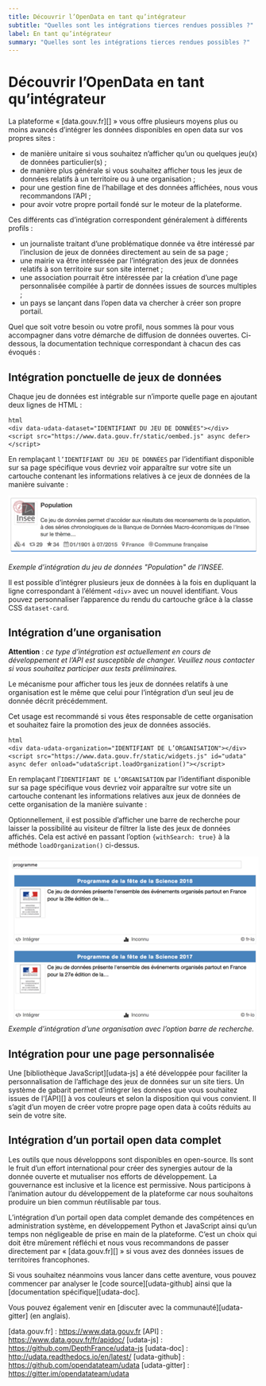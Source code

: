 ```yaml
---
title: Découvrir l’OpenData en tant qu’intégrateur
subtitle: "Quelles sont les intégrations tierces rendues possibles ?"
label: En tant qu’intégrateur
summary: "Quelles sont les intégrations tierces rendues possibles ?"
---
```


# Découvrir l’OpenData en tant qu’intégrateur

La plateforme « [data.gouv.fr][] » vous offre plusieurs moyens plus ou moins avancés d’intégrer les données disponibles en open data sur vos propres sites :

- de manière unitaire si vous souhaitez n’afficher qu’un ou quelques jeu(x) de données particulier(s) ;
- de manière plus générale si vous souhaitez afficher tous les jeux de données relatifs à un territoire ou à une organisation ;
- pour une gestion fine de l’habillage et des données affichées, nous vous recommandons l’API ;
- pour avoir votre propre portail fondé sur le moteur de la plateforme.

Ces différents cas d’intégration correspondent généralement à différents profils :

- un journaliste traitant d’une problématique donnée va être intéressé par l’inclusion de jeux de données directement au sein de sa page ;
- une mairie va être intéressée par l’intégration des jeux de données relatifs à son territoire sur son site internet ;
- une association pourrait être intéressée par la création d’une page personnalisée compilée à partir de données issues de sources multiples ;
- un pays se lançant dans l’open data va chercher à créer son propre portail.

Quel que soit votre besoin ou votre profil, nous sommes là pour vous accompagner dans votre démarche de diffusion de données ouvertes. Ci-dessous, la documentation technique correspondant à chacun des cas évoqués :

## Intégration ponctuelle de jeux de données

Chaque jeu de données est intégrable sur n’importe quelle page en ajoutant deux lignes de HTML :

```
html
<div data-udata-dataset="IDENTIFIANT DU JEU DE DONNÉES"></div>
<script src="https://www.data.gouv.fr/static/oembed.js" async defer></script>
```

En remplaçant `l’IDENTIFIANT DU JEU DE DONNÉES` par l’identifiant disponible sur sa page spécifique vous devriez voir apparaître sur votre site un cartouche contenant les informations relatives à ce jeux de données de la manière suivante :

![Exemple d’intégration d’une jeu de données](/img/faq/integration/exemple-dataset.png)

_Exemple d’intégration du jeu de données "Population" de l’INSEE._

Il est possible d’intégrer plusieurs jeux de données à la fois en dupliquant la ligne correspondant à l’élément `<div>` avec un nouvel identifiant. Vous pouvez personnaliser l’apparence du rendu du cartouche grâce à la classe CSS `dataset-card`.

## Intégration d’une organisation

**Attention** : _ce type d’intégration est actuellement en cours de développement et l’API est susceptible de changer. Veuillez nous contacter si vous souhaitez participer aux tests préliminaires._

Le mécanisme pour afficher tous les jeux de données relatifs à une organisation est le même que celui pour l’intégration d’un seul jeu de donnée décrit précédemment.

Cet usage est recommandé si vous êtes responsable de cette organisation et souhaitez faire la promotion des jeux de données associés.

```
html
<div data-udata-organization="IDENTIFIANT DE L’ORGANISATION"></div>
<script src="https://www.data.gouv.fr/static/widgets.js" id="udata" async defer onload="udataScript.loadOrganization()"></script>
```

En remplaçant l’`IDENTIFIANT DE L’ORGANISATION` par l’identifiant disponible sur sa page spécifique vous devriez voir apparaître sur votre site un cartouche contenant les informations relatives aux jeux de données de cette organisation de la manière suivante :

Optionnellement, il est possible d’afficher une barre de recherche pour laisser la possibilité au visiteur de filtrer la liste des jeux de données affichés. Cela est activé en passant l’option `{withSearch: true}` à la méthode `loadOrganization()` ci-dessus.

![Exemple d’intégration d’une organisation](/img/faq/integration/exemple-organisation.png) _Exemple d’intégration d’une organisation avec l’option barre de recherche._

## Intégration pour une page personnalisée

Une [bibliothèque JavaScript][udata-js] a été développée pour faciliter la personnalisation de l’affichage des jeux de données sur un site tiers. Un système de gabarit permet d’intégrer les données que vous souhaitez issues de l’[API][] à vos couleurs et selon la disposition qui vous convient. Il s’agit d’un moyen de créer votre propre page open data à coûts réduits au sein de votre site.

## Intégration d’un portail open data complet

Les outils que nous développons sont disponibles en open-source. Ils sont le fruit d’un effort international pour créer des synergies autour de la donnée ouverte et mutualiser nos efforts de développement. La gouvernance est inclusive et la licence est permissive. Nous participons à l’animation autour du développement de la plateforme car nous souhaitons produire un bien commun réutilisable par tous.

L’intégration d’un portail open data complet demande des compétences en administration système, en développement Python et JavaScript ainsi qu’un temps non négligeable de prise en main de la plateforme. C’est un choix qui doit être mûrement réfléchi et nous vous recommandons de passer directement par « [data.gouv.fr][] » si vous avez des données issues de territoires francophones.

Si vous souhaitez néanmoins vous lancer dans cette aventure, vous pouvez commencer par analyser le [code source][udata-github] ainsi que la [documentation spécifique][udata-doc].

Vous pouvez également venir en [discuter avec la communauté][udata-gitter] (en anglais).

[data.gouv.fr] : <https://www.data.gouv.fr> [API] : <https://www.data.gouv.fr/fr/apidoc/> [udata-js] : <https://github.com/DepthFrance/udata-js> [udata-doc] : <http://udata.readthedocs.io/en/latest/> [udata-github] : <https://github.com/opendatateam/udata> [udata-gitter] : <https://gitter.im/opendatateam/udata>
